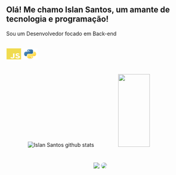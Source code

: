 ## Olá! Me chamo Islan Santos, um amante de tecnologia e programação!

Sou um Desenvolvedor focado em Back-end


<div style="display: inline_block"><br>
  <img align="center" alt="Rafa-Js" height="30" width="40" src="https://raw.githubusercontent.com/devicons/devicon/master/icons/javascript/javascript-plain.svg">
  <img align="center" alt="Rafa-Python" height="30" width="40" src="https://raw.githubusercontent.com/devicons/devicon/master/icons/python/python-original.svg">
</div>

#
<div align="center">  
  <img width="49%" height="195px" src="https://github-readme-stats.vercel.app/api?username=islan-santos&show_icons=true&count_private=true&hide_border=true&title_color=2075F0&icon_color=2075F0&text_color=c9d1d9&bg_color=0d1117" alt="Islan Santos github stats" /> 
  <img width="41%" height="195px" src="https://github-readme-stats.vercel.app/api/top-langs/?username=islan-santos&layout=compact&hide_border=true&title_color=2075F0&text_color=2075F0&bg_color=0d1117" />
</div>

# 

<div align="center"> 


<a href = "~"> <img src="https://img.shields.io/badge/-Gmail-%23333?style=for-the-badge&logo=gmail&logoColor=white" target="_blank"></a>
<a href="https://www.linkedin.com/in/islanss/" target="_blank"><img src="https://img.shields.io/badge/-LinkedIn-%230077B5?style=for-the-badge&logo=linkedin&logoColor=white" style="border-radius: 30px" target="_blank"></a> 
</div>
